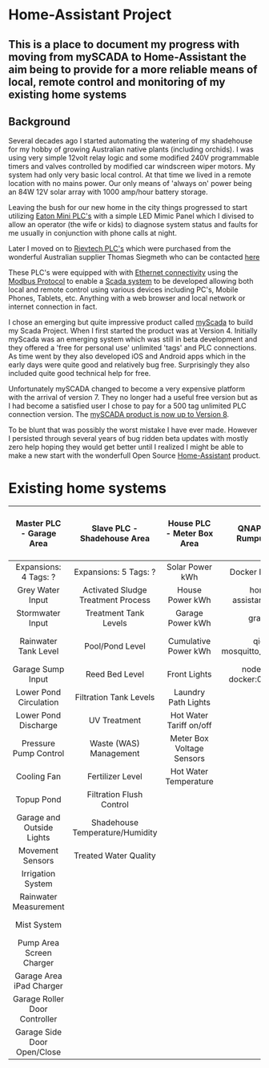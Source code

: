 # Home-Assistant Project

## This is a place to document my progress with moving from mySCADA to Home-Assistant the aim being to provide for a more reliable means of local, remote control and monitoring of my existing home systems

## Background

Several decades ago I started automating the watering of my shadehouse for my hobby of growing Australian native plants (including orchids). I was using very simple 12volt relay logic and some modified 240V programmable timers and valves controlled by modified car windscreen wiper motors. My system had only very basic local control. At that time we lived in a remote location with no mains power. Our only means of 'always on' power being an 84W 12V solar array with 1000 amp/hour battery storage.

Leaving the bush for our new home in the city things progressed to start utilizing [Eaton Mini PLC's](https://www.eaton.com/SEAsia/ProductsSolutions/Electrical/ProductsServices/AutomationControl/Automation/ModularProgrammableLogicControllers/index.htm)  with a simple LED Mimic Panel which I divised to allow an operator (the wife or kids) to diagnose system status and faults for me usually in conjunction with phone calls at night.

Later I moved on to [Rievtech PLC's](https://www.rievtech.com) which were purchased from the wonderful Australian supplier Thomas Siegmeth who can be contacted [here](http://www.xlogic.com.au/)

These PLC's were equipped with with [Ethernet connectivity](https://en.wikipedia.org/wiki/Ethernet) using the [Modbus Protocol](https://en.wikipedia.org/wiki/Modbus) to enable a [Scada system](https://en.wikipedia.org/wiki/SCADA) to be developed allowing both local and remote control using various devices including PC's, Mobile Phones, Tablets, etc. Anything with a web browser and local network or internet connection in fact.

I chose an emerging but quite impressive product called [myScada](https://www.myscada.org/en/) to build my Scada Project. When I first started the product was at Version 4. Initially myScada was an emerging system which was still in beta development and they offered a 'free for personal use' unlimited 'tags' and PLC connections. As time went by they also developed iOS and Android apps which in the early days were quite good and relatively bug free. Surprisingly they also included quite good technical help for free.

Unfortunately mySCADA changed to become a very expensive platform with the arrival of version 7. They no longer had a useful free version but as I had become a satisfied user I chose to pay for a 500 tag unlimited PLC connection version. The [mySCADA product is now up to Version 8](https://www.myscada.org/news/).

To be blunt that was possibly the worst mistake I have ever made. However I persisted through several years of bug ridden beta updates with mostly zero help hoping they would get better until I realized I might be able to make a new start with the wonderfull Open Source [Home-Assistant](https://www.home-assistant.io/) product.

# Existing home systems

| Master PLC - Garage Area    | Slave PLC - Shadehouse Area       | House PLC - Meter Box Area | QNAP NAS - Rumpus Area   | Sonoff, Wemos and ESP01 Devices | Cameras   |
|:---------------------------:|:---------------------------------:|:--------------------------:|:------------------------:|:-------------------------------:|:---------:|
|Expansions: 4 Tags: ?        |Expansions: 5 Tags: ?              |Solar Power kWh             |Docker Images: 4          |Devices: 28                      |IP: 1      |
|Grey Water Input             |Activated Sludge Treatment Process |House Power kWh             |home-assistant:0.92.0     |sonoff Basic                     |ESP32: 3   |
|Stormwater Input             |Treatment Tank Levels              |Garage Power kWh            |grafana                   |sonoff 4 Channel:                |Doorbell: 1|
|Rainwater Tank Level         |Pool/Pond Level                    |Cumulative Power kWh        |qiot-mosquitto_amd64:0.1  |wemos D1 Mini: 1                 |Analogue: 6|
|Garage Sump Input            |Reed Bed Level                     |Front Lights                |node-red-docker:0.19.4-v8 |ESP 01: 3                        |DVR: 1     |
|Lower Pond Circulation       |Filtration Tank Levels             |Laundry Path Lights         |                          |Devices: 28                      |           |
|Lower Pond Discharge         |UV Treatment                       |Hot Water Tariff on/off     |                          |Devices: 28                      |           |
|Pressure Pump Control        |Waste (WAS) Management             |Meter Box Voltage Sensors   |                          |Devices: 28                      |           |
|Cooling Fan                  |Fertilizer Level                   |Hot Water Temperature       |                          |Devices: 28                      |           |
|Topup Pond                   |Filtration Flush Control           |                            |                          |Devices: 28                      |           |
|Garage and Outside Lights    |Shadehouse Temperature/Humidity    |                            |                          |Devices: 28                      |           |
|Movement Sensors             |Treated Water Quality              |                            |                          |Devices: 28                      |           |
|Irrigation System            |                                   |                            |                          |Devices: 28                      |           |
|Rainwater Measurement        |                                   |                            |                          |Devices: 28                      |           |
|Mist System                  |                                   |                            |                          |Devices: 28                      |           |
|Pump Area Screen Charger     |                                   |                            |                          |Devices: 28                      |           |
|Garage Area iPad Charger     |                                   |                            |                          |Devices: 28                      |           |
|Garage Roller Door Controller|                                   |                            |                          |Devices: 28                      |           |
|Garage Side Door Open/Close  |                                   |                            |                          |Devices: 28                      |           |
